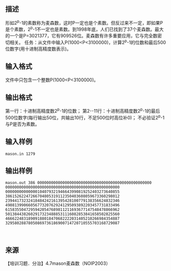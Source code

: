 ## 描述

形如2<sup>p</sup>-1的素数称为麦森数，这时P一定也是个素数。但反过来不一定，即如果P是个素数，2<sup>p</sup>-1不一定也是素数。到1998年底，人们已找到了37个麦森数。最大的一个是P=3021377，它有909526位。麦森数有许多重要应用，它与完全数密切相关。 任务：从文件中输入P(1000<P<3100000)，计算2<sup>p</sup>-1的位数和最后500位数字(用十进制高精度数表示)。 

## 输入格式

文件中只包含一个整数P(1000<P<3100000)。

## 输出格式

第一行：十进制高精度数2<sup>p</sup>-1的位数； 第2--11行：十进制高精度数2<sup>p</sup>-1的最后500位数字(每行输出50位，共输出10行，不足500位时高位补0)； 不必验证2<sup>p</sup>-1与P是否为素数。 

## 输入样例

```plaintext
mason.in 1279 
```

## 输出样例

```plaintext
mason.out 386 00000000000000000000000000000000000000000000000000 00000000000000000000000000000000000000000000000000 00000000000000104079321946643990819252403273640855 38615262247266704805319112350403608059673360298012 23944173232418484242161395428100779138356624832346 49081399066056773207629241295093892203457731833496 61583550472959420547689811211693677147548478866962 50138443826029173234888531116082853841658502825560 46662248318909188018470682222031405210266984354887 32958028878050869736186900714720710555703168729087 
```



 

## 来源

【培训习题．分治】4.7mason麦森数（NOIP2003）

